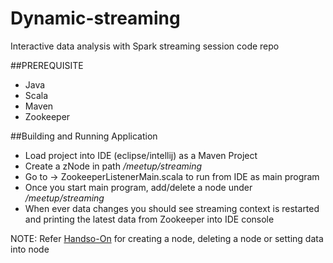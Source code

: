 # Dynamic-streaming
Interactive data analysis with Spark streaming session code repo

##PREREQUISITE

* Java
* Scala
* Maven
* Zookeeper

##Building and Running Application

 * Load project into IDE (eclipse/intellij) as a Maven Project
 * Create a zNode in path */meetup/streaming*
 * Go to -> ZookeeperListenerMain.scala to run from IDE as main program
 * Once you start main program, add/delete a node under */meetup/streaming*
 * When ever data changes you should see streaming context is restarted and printing the latest data from Zookeeper into IDE console
 
 NOTE: Refer [Handso-On](https://github.com/Shasidhar/dynamic-streaming/blob/streaming-listener/src/main/resources/handson.sh) for creating a node, 
 deleting a node or setting data into node
 
